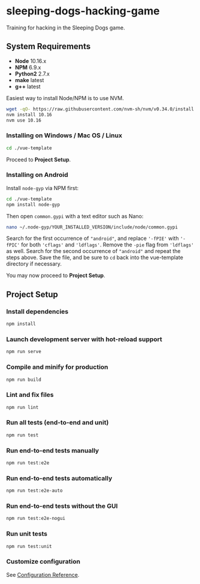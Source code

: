 # sleeping-dogs-hacking-game

Training for hacking in the Sleeping Dogs game.

## System Requirements

- **Node** 10.16.x
- **NPM** 6.9.x
- **Python2** 2.7.x
- **make** latest
- **g++** latest

Easiest way to install Node/NPM is to use NVM.

```bash
wget -qO- https://raw.githubusercontent.com/nvm-sh/nvm/v0.34.0/install.sh | bash
nvm install 10.16
nvm use 10.16
```

### Installing on Windows / Mac OS / Linux

```bash
cd ./vue-template
```

Proceed to **Project Setup**.

### Installing on Android

Install `node-gyp` via NPM first:

```bash
cd ./vue-template
npm install node-gyp
```

Then open `common.gypi` with a text editor such as Nano:

```bash
nano ~/.node-gyp/YOUR_INSTALLED_VERSION/include/node/common.gypi
```

Search for the first occurrence of `"android"`, and replace `'-fPIE'` with `'-fPIC'` for both `'cflags'` and `'ldflags'`. Remove the `-pie` flag from `'ldflags'` as well. Search for the second occurrence of `"android"` and repeat the steps above. Save the file, and be sure to `cd` back into the vue-template directory if necessary.

You may now proceed to **Project Setup**.

## Project Setup

### Install dependencies

```bash
npm install
```

### Launch development server with hot-reload support

```bash
npm run serve
```

### Compile and minify for production

```bash
npm run build
```

### Lint and fix files

```bash
npm run lint
```

### Run all tests (end-to-end and unit)

```bash
npm run test
```

### Run end-to-end tests manually

```bash
npm run test:e2e
```

### Run end-to-end tests automatically

```bash
npm run test:e2e-auto
```

### Run end-to-end tests without the GUI

```bash
npm run test:e2e-nogui
```

### Run unit tests

```bash
npm run test:unit
```

### Customize configuration

See [Configuration Reference](https://cli.vuejs.org/config/).
